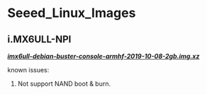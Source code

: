 # Seeed_Linux_Images

## i.MX6ULL-NPI
***[imx6ull-debian-buster-console-armhf-2019-10-08-2gb.img.xz](https://github.com/Seeed-Studio/Seeed_Linux_Images/raw/master/imx6ull-npi/imx6ull-debian-buster-console-armhf-2019-10-08-2gb.img.xz)***

known issues:

1. Not support NAND boot & burn.


